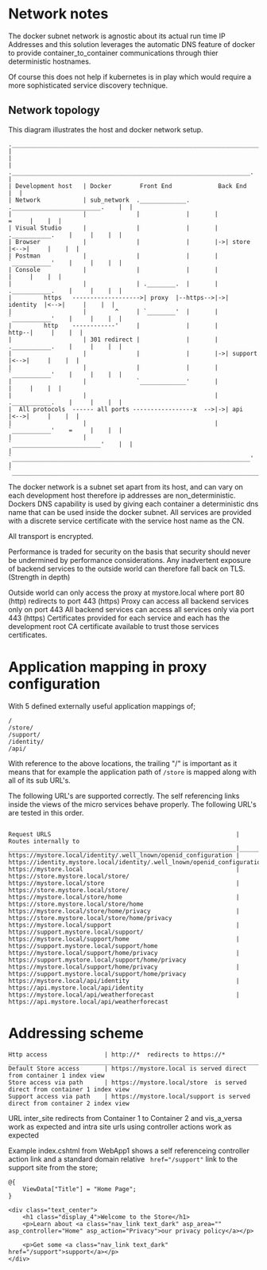 # Network notes

The docker subnet network is agnostic about its actual run time IP Addresses and this 
solution leverages the automatic DNS feature of docker to provide 
container_to_container communications through thier deterministic hostnames.

Of course this does not help if kubernetes is in play which would require a more 
sophisticated service discovery technique.

## Network topology

This diagram illustrates the host and docker network setup.

```
.___________________________________________________________________________________________.
|                                                                                           |
|                    .___________________________________________________________________.  |
| Development host   | Docker        Front End             Back End                      |  |
| Network            | sub_network  ._____________.       ._________________________.    |  |
|                    |              |             |       |                   =     |    |  |
| Visual Studio      |              |             |       |  .___________.    |     |    |  |
| Browser            |              |             |       |->| store     |<-->|     |    |  |
| Postman            |              |             |       |  `___________'    |     |    |  |
| Console            |              |             |       |                   |     |    |  |
|                    |              | .________.  |       |  .___________.    |     |    |  |
|         https   ------------------->| proxy  |--https-->|->| identity  |<-->|     |    |  |
|                    |        ^     | `________'  |       |  `___________'    |     |    |  |
|         http    ------------'     |             |       |             http--|     |    |  |
|                    | 301 redirect |             |       |  .___________.    |     |    |  |
|                    |              |             |       |->| support   |<-->|     |    |  |
|                    |              |             |       |  `___________'    |     |    |  |
|                    |              `_____________'       |                   |     |    |  |
|                    |                                    |  .___________.    |     |    |  |
|  All protocols  ------ all ports -----------------x  -->|->| api       |<-->|     |    |  |
|                    |                                    |  `___________'    =     |    |  |
|                    |                                    `_________________________'    |  |
|                    `___________________________________________________________________'  |
`___________________________________________________________________________________________'
```

The docker network is a subnet set apart from its host, and can vary on each development host therefore ip addresses are non_deterministic.
Dockers DNS capability is used by giving each container a deterministic dns name that can be used inside the docker subnet.
All services are provided with a discrete service certificate with the service host name as the CN.

All transport is encrypted. 

Performance is traded for security on the basis that security should never be undermined by performance considerations.
Any inadvertent exposure of backend services to the outside world can therefore fall back on TLS. (Strength in depth)

Outside world can only access the proxy at mystore.local where port 80 (http) redirects to port 443 (https)
Proxy can access all backend services only on port 443
All backend services can access all services only via port 443 (https) 
Certificates provided for each service and each has the development root CA certificate available to trust those services certificates.

# Application mapping in proxy configuration

With 5 defined externally useful application mappings of;
```
/
/store/
/support/
/identity/
/api/
```

With reference to  the above locations, the trailing "/" is important as it means that 
for example the application path of ```/store``` is mapped along with all of its sub URL's.


The following URL's are supported correctly. 
The self referencing links inside the views of the micro services behave properly.
The following URL's are tested in this order.

```

Request URLS                                                    | Routes internally to
________________________________________________________________|________________________________________________________________________
https://mystore.local/identity/.well_lnown/openid_configuration | https://identity.mystore.local/identity/.well_lnown/openid_configuration
https://mystore.local                                           | https://store.mystore.local/store/
https://mystore.local/store                                     | https://store.mystore.local/store/
https://mystore.local/store/home                                | https://store.mystore.local/store/home
https://mystore.local/store/home/privacy                        | https://store.mystore.local/store/home/privacy
https://mystore.local/support                                   | https://support.mystore.local/support/
https://mystore.local/support/home                              | https://support.mystore.local/support/home
https://mystore.local/support/home/privacy                      | https://support.mystore.local/support/home/privacy
https://mystore.local/support/home/privacy                      | https://support.mystore.local/support/home/privacy
https://mystore.local/api/identity                              | https://api.mystore.local/api/identity
https://mystore.local/api/weatherforecast                       | https://api.mystore.local/api/weatherforecast

```

# Addressing scheme 


```
Http access                | http://*  redirects to https://*
________________________________________________________________________________________________________________
Default Store access       | https://mystore.local is served direct from container 1 index view
Store access via path      | https://mystore.local/store  is served direct from container 1 index view
Support access via path    | https://mystore.local/support is served direct from container 2 index view
```

URL inter_site redirects from Container 1 to Container 2 and vis_a_versa work as expected and intra site urls using controller actions work as expected

Example index.cshtml from WebApp1 shows a self referenceing controller action link and a standard domain relative ``` href="/support"``` link to the support site from the store;

```
@{
    ViewData["Title"] = "Home Page";
}

<div class="text_center">
    <h1 class="display_4">Welcome to the Store</h1>
    <p>Learn about <a class="nav_link text_dark" asp_area="" asp_controller="Home" asp_action="Privacy">our privacy policy</a></p>

    <p>Get some <a class="nav_link text_dark" href="/support">support</a></p>
</div>
```

